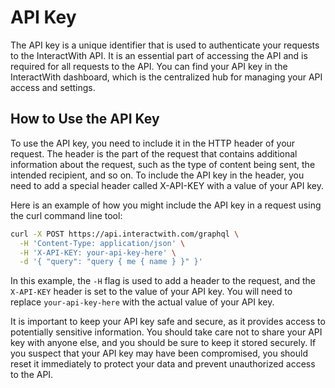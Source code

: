 # API Key

The API key is a unique identifier that is used to authenticate your requests to the InteractWith API. It is an essential part of accessing the API and is required for all requests to the API. You can find your API key in the InteractWith dashboard, which is the centralized hub for managing your API access and settings.

## How to Use the API Key

To use the API key, you need to include it in the HTTP header of your request. The header is the part of the request that contains additional information about the request, such as the type of content being sent, the intended recipient, and so on. To include the API key in the header, you need to add a special header called X-API-KEY with a value of your API key.

Here is an example of how you might include the API key in a request using the curl command line tool:

```bash
curl -X POST https://api.interactwith.com/graphql \
  -H 'Content-Type: application/json' \
  -H 'X-API-KEY: your-api-key-here' \
  -d '{ "query": "query { me { name } }" }'
```

In this example, the `-H` flag is used to add a header to the request, and the `X-API-KEY` header is set to the value of your API key. You will need to replace `your-api-key-here` with the actual value of your API key.

It is important to keep your API key safe and secure, as it provides access to potentially sensitive information. You should take care not to share your API key with anyone else, and you should be sure to keep it stored securely. If you suspect that your API key may have been compromised, you should reset it immediately to protect your data and prevent unauthorized access to the API.